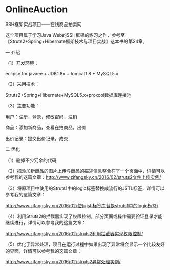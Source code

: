# OnlineAuction
SSH框架实战项目——在线商品拍卖网

这个项目属于学习Java Web的SSH框架的练习之作，参考至《Struts2+Spring+Hibernate框架技术与项目实战》这本书的第24章。

一 介绍

（1）开发环境：

eclipse for javaee + JDK1.8x + tomcat1.8 + MySQL5.x

（2）采用技术：

Struts2+Spring+Hibernate+MySQL5.x+proxool数据库连接池

（3）主要功能：

用户：注册，登录，修改密码，注销

商品：添加新商品，查看在拍商品，出价

出价记录：提交出价记录，成交

二 优化

（1）删掉不少冗余的代码

（2）把添加新商品的图片上传与商品的描述信息整合在了一个页面中，详情可以参考我的这篇文章：http://www.zifangsky.cn/2016/02/struts2文件上传实例/

（3）将原项目中使用的Struts1中的logic标签替换成流行的JSTL标签，详情可以参考我的这篇文章：

http://www.zifangsky.cn/2016/02/使用jstl标签库替换struts1中的logic标签/

（4）利用Struts2的拦截器实现了权限控制，部分页面或操作需要验证登录才能继续进行，详情可以参考我的这篇文章：

http://www.zifangsky.cn/2016/02/struts2利用拦截器实现权限控制/

（5）优化了异常处理，项目在运行过程中如果出现了异常将会显示一个比较友好的界面，详情可以参考我的这篇文章：

http://www.zifangsky.cn/2016/02/struts2异常处理实例/
